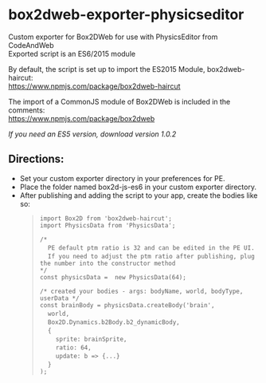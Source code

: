 # box2dweb-exporter-physicseditor
Custom exporter for Box2DWeb for use with PhysicsEditor from CodeAndWeb\
Exported script is an ES6/2015 module

By default, the script is set up to import the ES2015 Module, box2dweb-haircut:\
https://www.npmjs.com/package/box2dweb-haircut

The import of a CommonJS module of Box2DWeb is included in the comments:\
https://www.npmjs.com/package/box2dweb

*If you need an ES5 version, download version 1.0.2*

## Directions:
+ Set your custom exporter directory in your preferences for PE.
+ Place the folder named box2d-js-es6 in your custom exporter directory.
+ After publishing and adding the script to your app, create the bodies like so:
  > `import Box2D from 'box2dweb-haircut';`\
  > `import PhysicsData from 'PhysicsData';`
  >
  > `/*`\
  > &nbsp;&nbsp;&nbsp;&nbsp;`PE default ptm ratio is 32 and can be edited in the PE UI.`\
  > &nbsp;&nbsp;&nbsp;&nbsp;`If you need to adjust the ptm ratio after publishing, plug the number into the constructor method`\
  >`*/`\
  > `const physicsData =  new PhysicsData(64);`
  >
  > `/* created your bodies - args: bodyName, world, bodyType, userData */`\
  > `const brainBody = physicsData.createBody('brain',`\
  > &nbsp;&nbsp;&nbsp;&nbsp;`world,`\
  > &nbsp;&nbsp;&nbsp;&nbsp;`Box2D.Dynamics.b2Body.b2_dynamicBody,`\
  > &nbsp;&nbsp;&nbsp;&nbsp;`{`\
  > &nbsp;&nbsp;&nbsp;&nbsp;&nbsp;&nbsp;&nbsp;&nbsp;`sprite: brainSprite,`\
  > &nbsp;&nbsp;&nbsp;&nbsp;&nbsp;&nbsp;&nbsp;&nbsp;`ratio: 64,`\
  > &nbsp;&nbsp;&nbsp;&nbsp;&nbsp;&nbsp;&nbsp;&nbsp;`update: b => {...}`\
  > &nbsp;&nbsp;&nbsp;&nbsp;`}`\
  > `);`
  
 
